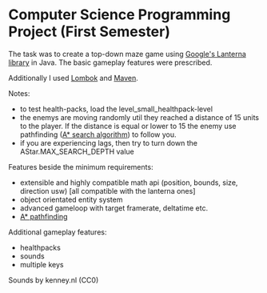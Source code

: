 # Computer Science Programming Project (First Semester)

The task was to create a top-down maze game using [Google's Lanterna library](https://code.google.com/archive/p/lanterna/) in Java.
The basic gameplay features were prescribed.

Additionally I used [Lombok](https://projectlombok.org/) and [Maven](https://maven.apache.org/).

Notes:
- to test health-packs, load the level_small_healthpack-level
- the enemys are moving randomly util they reached a distance of 15 units to the player. If the distance is equal or lower to 15 the enemy use pathfinding ([A* search algorithm](https://en.wikipedia.org/wiki/A*_search_algorithm)) to follow you.
- if you are experiencing lags, then try to turn down the AStar.MAX_SEARCH_DEPTH value

Features beside the minimum requirements:
- extensible and highly compatible math api (position, bounds, size, direction usw) [all compatible with the lanterna ones]
- object orientated entity system
- advanced gameloop with target framerate, deltatime etc.
- [A* pathfinding](https://en.wikipedia.org/wiki/A*_search_algorithm)

Additional gameplay features:
- healthpacks
- sounds
- multiple keys

Sounds by kenney.nl (CC0)

